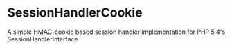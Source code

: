 SessionHandlerCookie
====================

A simple HMAC-cookie based session handler implementation for PHP 5.4's SessionHandlerInterface